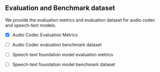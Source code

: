 ## Evaluation and Benchmark dataset
We provide the evaluation metrics and evaluation dataset for audio codec and speech-text models.

- [x] Audio Codec Evaluation Metrics
- [ ] Audio Codec evaluation benchmark dataset
- [ ] Speech-text foundation model evaluation metrics
- [ ] Speech-text foundation model benchmark dataset

